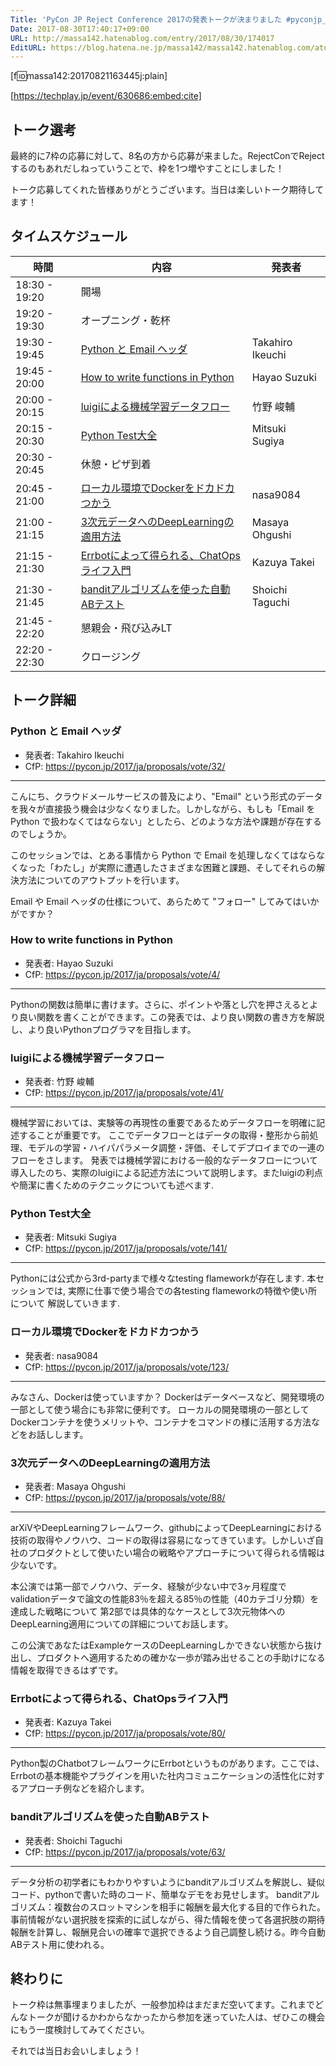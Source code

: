 ```yaml
---
Title: 'PyCon JP Reject Conference 2017の発表トークが決まりました #pyconjp_rc'
Date: 2017-08-30T17:40:17+09:00
URL: http://massa142.hatenablog.com/entry/2017/08/30/174017
EditURL: https://blog.hatena.ne.jp/massa142/massa142.hatenablog.com/atom/entry/8599973812293416086
---
```


[f:id:massa142:20170821163445j:plain]

[https://techplay.jp/event/630686:embed:cite]

## トーク選考

最終的に7枠の応募に対して、8名の方から応募が来ました。RejectConでRejectするのもあれだしねっていうことで、枠を1つ増やすことにしました！

トーク応募してくれた皆様ありがとうございます。当日は楽しいトーク期待してます！

## タイムスケジュール

時間  | 内容 | 発表者
------------- | ------------- | -------------
18:30 - 19:20 | 開場
19:20 - 19:30 | オープニング・乾杯
19:30 - 19:45 | [Python と Email ヘッダ](https://pycon.jp/2017/ja/proposals/vote/32/) | Takahiro Ikeuchi
19:45 - 20:00 | [How to write functions in Python](https://pycon.jp/2017/ja/proposals/vote/4/) | Hayao Suzuki
20:00 - 20:15 | [luigiによる機械学習データフロー](https://pycon.jp/2017/ja/proposals/vote/41/) | 竹野 峻輔
20:15 - 20:30 | [Python Test大全](https://pycon.jp/2017/ja/proposals/vote/141/) | Mitsuki Sugiya
20:30 - 20:45 |  休憩・ピザ到着
20:45 - 21:00 | [ローカル環境でDockerをドカドカつかう](https://pycon.jp/2017/ja/proposals/vote/123/) | nasa9084
21:00 - 21:15 | [3次元データへのDeepLearningの適用方法](https://pycon.jp/2017/ja/proposals/vote/88/) | Masaya Ohgushi
21:15 - 21:30 | [Errbotによって得られる、ChatOpsライフ入門](https://pycon.jp/2017/ja/proposals/vote/80/) | Kazuya Takei
21:30 - 21:45 | [banditアルゴリズムを使った自動ABテスト](https://pycon.jp/2017/ja/proposals/vote/63/) | Shoichi Taguchi
21:45 - 22:20 | 懇親会・飛び込みLT
22:20 - 22:30 | クロージング

## トーク詳細

### Python と Email ヘッダ
+ 発表者: Takahiro Ikeuchi
+ CfP: https://pycon.jp/2017/ja/proposals/vote/32/

-------

こんにち、クラウドメールサービスの普及により、"Email" という形式のデータを我々が直接扱う機会は少なくなりました。しかしながら、もしも「Email を Python で扱わなくてはならない」としたら、どのような方法や課題が存在するのでしょうか。

このセッションでは、とある事情から Python で Email を処理しなくてはならなくなった「わたし」が実際に遭遇したさまざまな困難と課題、そしてそれらの解決方法についてのアウトプットを行います。

Email や Email ヘッダの仕様について、あらためて "フォロー" してみてはいかがですか？

### How to write functions in Python
+ 発表者: Hayao Suzuki
+ CfP: https://pycon.jp/2017/ja/proposals/vote/4/

-------

Pythonの関数は簡単に書けます。さらに、ポイントや落とし穴を押さえるとより良い関数を書くことができます。この発表では、より良い関数の書き方を解説し、より良いPythonプログラマを目指します。

### luigiによる機械学習データフロー
+ 発表者: 竹野 峻輔
+ CfP: https://pycon.jp/2017/ja/proposals/vote/41/

-------

機械学習においては、実験等の再現性の重要であるためデータフローを明確に記述することが重要です。 ここでデータフローとはデータの取得・整形から前処理、モデルの学習・ハイパパラメータ調整・評価、そしてデプロイまでの一連のフローをさします。 発表では機械学習における一般的なデータフローについて導入したのち、実際のluigiによる記述方法について説明します。またluigiの利点や簡潔に書くためのテクニックについても述べます.

### Python Test大全
+ 発表者: Mitsuki Sugiya
+ CfP: https://pycon.jp/2017/ja/proposals/vote/141/

-------

Pythonには公式から3rd-partyまで様々なtesting flameworkが存在します. 本セッションでは, 実際に仕事で使う場合での各testing flameworkの特徴や使い所について 解説していきます.

### ローカル環境でDockerをドカドカつかう
+ 発表者: nasa9084
+ CfP: https://pycon.jp/2017/ja/proposals/vote/123/

-------

みなさん、Dockerは使っていますか？ Dockerはデータベースなど、開発環境の一部として使う場合にも非常に便利です。 ローカルの開発環境の一部としてDockerコンテナを使うメリットや、コンテナをコマンドの様に活用する方法などをお話しします。

### 3次元データへのDeepLearningの適用方法
+ 発表者: Masaya Ohgushi
+ CfP: https://pycon.jp/2017/ja/proposals/vote/88/

-------

arXiVやDeepLearningフレームワーク、githubによってDeepLearningにおける技術の取得やノウハウ、コードの取得は容易になってきています。しかしいざ自社のプロダクトとして使いたい場合の戦略やアプローチについて得られる情報は少ないです。

本公演では第一部でノウハウ、データ、経験が少ない中で3ヶ月程度でvalidationデータで論文の性能83％を超える85％の性能（40カテゴリ分類）を達成した戦略について 第2部では具体的なケースとして3次元物体へのDeepLearning適用についての詳細についてお話します。

この公演であなたはExampleケースのDeepLearningしかできない状態から抜け出し、プロダクトへ適用するための確かな一歩が踏み出せることの手助けになる情報を取得できるはずです。

### Errbotによって得られる、ChatOpsライフ入門
+ 発表者: Kazuya Takei
+ CfP: https://pycon.jp/2017/ja/proposals/vote/80/

-------

Python製のChatbotフレームワークにErrbotというものがあります。ここでは、Errbotの基本機能やプラグインを用いた社内コミュニケーションの活性化に対するアプローチ例などを紹介します。

### banditアルゴリズムを使った自動ABテスト
+ 発表者: Shoichi Taguchi
+ CfP: https://pycon.jp/2017/ja/proposals/vote/63/

-------

データ分析の初学者にもわかりやすいようにbanditアルゴリズムを解説し、疑似コード、pythonで書いた時のコード、簡単なデモをお見せします。 banditアルゴリズム：複数台のスロットマシンを相手に報酬を最大化する目的で作られた。事前情報がない選択肢を探索的に試しながら、得た情報を使って各選択肢の期待報酬を計算し、報酬見合いの確率で選択できるよう自己調整し続ける。昨今自動ABテスト用に使われる。


## 終わりに

トーク枠は無事埋まりましたが、一般参加枠はまだまだ空いてます。これまでどんなトークが聞けるかわからなかったから参加を迷っていた人は、ぜひこの機会にもう一度検討してみてください。

それでは当日お会いしましょう！
